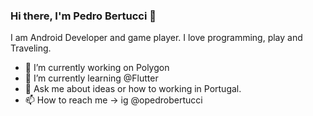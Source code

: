 ### Hi there, I'm Pedro Bertucci 👋

I am Android Developer and game player. I love programming, play and Traveling. 

- 🔭 I’m currently working on Polygon
- 🌱 I’m currently learning @Flutter
- 💬 Ask me about ideas or how to working in Portugal. 
- 📫 How to reach me -> ig @opedrobertucci

